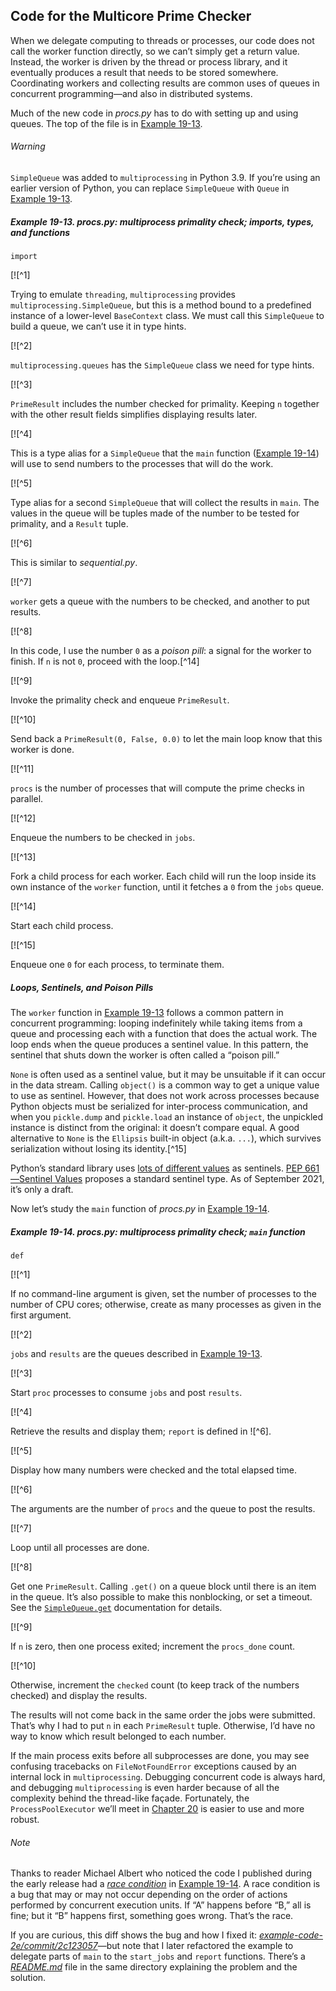 ## Code for the Multicore Prime Checker

When we delegate computing to threads or processes, our code does not call the worker function directly, so we can’t simply get a return value. Instead, the worker is driven by the thread or process library, and it eventually produces a result that needs to be stored somewhere. Coordinating workers and collecting results are common uses of queues in concurrent programming—and also in distributed systems.

Much of the new code in _procs.py_ has to do with setting up and using queues. The top of the file is in [Example 19-13](#primes_procs_top_ex).

###### Warning

`SimpleQueue` was added to `multiprocessing` in Python 3.9. If you’re using an earlier version of Python, you can replace `SimpleQueue` with `Queue` in [Example 19-13](#primes_procs_top_ex).

##### Example 19-13. procs.py: multiprocess primality check; imports, types, and functions

```
import
```

[![^1]

Trying to emulate `threading`, `multiprocessing` provides `multiprocessing.SimpleQueue`, but this is a method bound to a predefined instance of a lower-level `BaseContext` class. We must call this `SimpleQueue` to build a queue, we can’t use it in type hints.

[![^2]

`multiprocessing.queues` has the `SimpleQueue` class we need for type hints.

[![^3]

`PrimeResult` includes the number checked for primality. Keeping `n` together with the other result fields simplifies displaying results later.

[![^4]

This is a type alias for a `SimpleQueue` that the `main` function ([Example 19-14](#primes_procs_main_ex)) will use to send numbers to the processes that will do the work.

[![^5]

Type alias for a second `SimpleQueue` that will collect the results in `main`. The values in the queue will be tuples made of the number to be tested for primality, and a `Result` tuple.

[![^6]

This is similar to _sequential.py_.

[![^7]

`worker` gets a queue with the numbers to be checked, and another to put results.

[![^8]

In this code, I use the number `0` as a _poison pill_: a signal for the worker to finish. If `n` is not `0`, proceed with the loop.[^14]

[![^9]

Invoke the primality check and enqueue `PrimeResult`.

[![^10]

Send back a `PrimeResult(0, False, 0.0)` to let the main loop know that this worker is done.

[![^11]

`procs` is the number of processes that will compute the prime checks in parallel.

[![^12]

Enqueue the numbers to be checked in `jobs`.

[![^13]

Fork a child process for each worker. Each child will run the loop inside its own instance of the `worker` function, until it fetches a `0` from the `jobs` queue.

[![^14]

Start each child process.

[![^15]

Enqueue one `0` for each process, to terminate them.

##### Loops, Sentinels, and Poison Pills

The `worker` function in [Example 19-13](#primes_procs_top_ex) follows a common pattern in concurrent programming: looping indefinitely while taking items from a queue and processing each with a function that does the actual work. The loop ends when the queue produces a sentinel value. In this pattern, the sentinel that shuts down the worker is often called a “poison pill.”

`None` is often used as a sentinel value, but it may be unsuitable if it can occur in the data stream. Calling `object()` is a common way to get a unique value to use as sentinel. However, that does not work across processes because Python objects must be serialized for inter-process communication, and when you `pickle.dump` and `pickle.load` an instance of `object`, the unpickled instance is distinct from the original: it doesn’t compare equal. A good alternative to `None` is the `Ellipsis` built-in object (a.k.a. `...`), which survives serialization without losing its identity.[^15]

Python’s standard library uses [lots of different values](https://fpy.li/19-22) as sentinels. [PEP 661—Sentinel Values](https://fpy.li/pep661) proposes a standard sentinel type. As of September 2021, it’s only a draft.

Now let’s study the `main` function of _procs.py_ in [Example 19-14](#primes_procs_main_ex).

##### Example 19-14. procs.py: multiprocess primality check; `main` function

```
def
```

[![^1]

If no command-line argument is given, set the number of processes to the number of CPU cores; otherwise, create as many processes as given in the first argument.

[![^2]

`jobs` and `results` are the queues described in [Example 19-13](#primes_procs_top_ex).

[![^3]

Start `proc` processes to consume `jobs` and post `results`.

[![^4]

Retrieve the results and display them; `report` is defined in ![^6].

[![^5]

Display how many numbers were checked and the total elapsed time.

[![^6]

The arguments are the number of `procs` and the queue to post the results.

[![^7]

Loop until all processes are done.

[![^8]

Get one `PrimeResult`. Calling `.get()` on a queue block until there is an item in the queue. It’s also possible to make this nonblocking, or set a timeout. See the [`SimpleQueue.get`](https://fpy.li/19-23) documentation for details.

[![^9]

If `n` is zero, then one process exited; increment the `procs_done` count.

[![^10]

Otherwise, increment the `checked` count (to keep track of the numbers checked) and display the results.

The results will not come back in the same order the jobs were submitted. That’s why I had to put `n` in each `PrimeResult` tuple. Otherwise, I’d have no way to know which result belonged to each number.

If the main process exits before all subprocesses are done, you may see confusing tracebacks on `FileNotFoundError` exceptions caused by an internal lock in `multiprocessing`. Debugging concurrent code is always hard, and debugging `multiprocessing` is even harder because of all the complexity behind the thread-like façade. Fortunately, the `ProcessPoolExecutor` we’ll meet in [Chapter 20](ch20.html#futures_ch) is easier to use and more robust.

###### Note

Thanks to reader Michael Albert who noticed the code I published during the early release had a [_race condition_](https://fpy.li/19-24) in [Example 19-14](#primes_procs_main_ex). A race condition is a bug that may or may not occur depending on the order of actions performed by concurrent execution units. If “A” happens before “B,” all is fine; but it “B” happens first, something goes wrong. That’s the race.

If you are curious, this diff shows the bug and how I fixed it: [_example-code-2e/commit/2c123057_](https://fpy.li/19-25)—but note that I later refactored the example to delegate parts of `main` to the `start_jobs` and `report` functions. There’s a [_README.md_](https://fpy.li/19-26) file in the same directory explaining the problem and the solution.